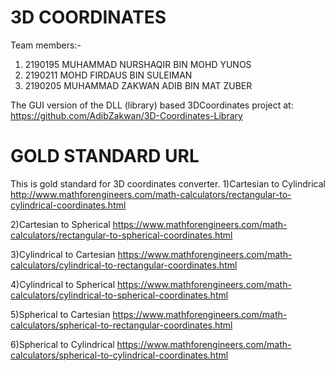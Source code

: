 # 3D COORDINATES
Team members:-
1) 2190195 MUHAMMAD NURSHAQIR BIN MOHD YUNOS
2) 2190211 MOHD FIRDAUS BIN SULEIMAN
3) 2190205 MUHAMMAD ZAKWAN ADIB BIN MAT ZUBER

The GUI version of the DLL (library) based 3DCoordinates project at:
https://github.com/AdibZakwan/3D-Coordinates-Library

# GOLD STANDARD URL
This is gold standard for 3D coordinates converter.
1)Cartesian to Cylindrical http://www.mathforengineers.com/math-calculators/rectangular-to-cylindrical-coordinates.html

2)Cartesian to Spherical https://www.mathforengineers.com/math-calculators/rectangular-to-spherical-coordinates.html

3)Cylindrical to Cartesian https://www.mathforengineers.com/math-calculators/cylindrical-to-rectangular-coordinates.html

4)Cylindrical to Spherical https://www.mathforengineers.com/math-calculators/cylindrical-to-spherical-coordinates.html

5)Spherical to Cartesian https://www.mathforengineers.com/math-calculators/spherical-to-rectangular-coordinates.html

6)Spherical to Cylindrical https://www.mathforengineers.com/math-calculators/spherical-to-cylindrical-coordinates.html







